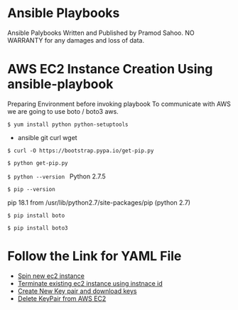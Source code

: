 # Ansible Playbooks
Ansible Palybooks Written and Published by Pramod Sahoo. NO WARRANTY for any damages and loss of data.

# AWS EC2 Instance Creation Using ansible-playbook

Preparing Environment before invoking playbook
To communicate with AWS we are going to use boto / boto3 aws.

  ``$ yum install python python-setuptools ``
  * ansible git curl wget
  
  ``$ curl -O https://bootstrap.pypa.io/get-pip.py ``
  
  ``$ python get-pip.py ``

  ``$ python --version ``
  Python 2.7.5

  ``$ pip --version ``
  
  pip 18.1 from /usr/lib/python2.7/site-packages/pip (python 2.7)

  ``$ pip install boto ``
  
  ``$ pip install boto3 ``

# Follow the Link for YAML File 

- [Spin new ec2 instance](https://github.com/pramodksahoo/ansible/blob/master/EC2/spinawsec2.yml)
- [Terminate existing ec2 instance using instnace id](https://github.com/pramodksahoo/ansible/blob/master/EC2/terminate.yml)
- [Create New Key pair and download keys](https://github.com/pramodksahoo/ansible/blob/master/EC2/createnewkeypair.yml)
- [Delete KeyPair from AWS EC2](https://github.com/pramodksahoo/ansible/blob/master/EC2/removekeypair.yml)

